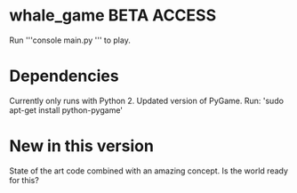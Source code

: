 # whale_game BETA ACCESS
Run 
'''console
main.py
'''
to play.

# Dependencies
Currently only runs with Python 2.
Updated version of PyGame. Run:
'sudo apt-get install python-pygame'

# New in this version
State of the art code combined with an amazing concept. Is the world ready for this?
